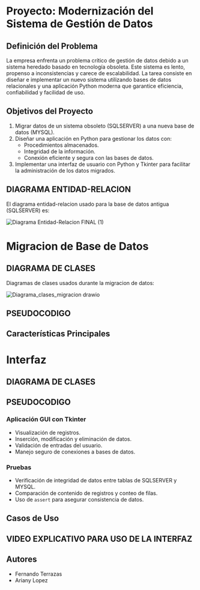 # Proyecto: Modernización del Sistema de Gestión de Datos

## **Definición del Problema**

La empresa enfrenta un problema crítico de gestión de datos debido a un sistema heredado basado en tecnología obsoleta. Este sistema es lento, propenso a inconsistencias y carece de escalabilidad. La tarea consiste en diseñar e implementar un nuevo sistema utilizando bases de datos relacionales y una aplicación Python moderna que garantice eficiencia, confiabilidad y facilidad de uso.

## **Objetivos del Proyecto**

1. Migrar datos de un sistema obsoleto (SQLSERVER) a una nueva base de datos (MYSQL).
2. Diseñar una aplicación en Python para gestionar los datos con:
   - Procedimientos almacenados.
   - Integridad de la información.
   - Conexión eficiente y segura con las bases de datos.
3. Implementar una interfaz de usuario con Python y Tkinter para facilitar la administración de los datos migrados.

## DIAGRAMA ENTIDAD-RELACION
El diagrama entidad-relacion usado para la base de datos antigua (SQLSERVER) es:

![Diagrama Entidad-Relacion FINAL (1)](https://github.com/user-attachments/assets/5312bb24-af3b-403b-b1d7-c363bb45953e)
# Migracion de Base de Datos

## DIAGRAMA DE CLASES
Diagramas de clases usados durante la migracion de datos:

![Diagrama_clases_migracion drawio](https://github.com/user-attachments/assets/55d244fc-ec5a-4229-ad28-70507201668c)
## PSEUDOCODIGO

## Características Principales

# Interfaz

## DIAGRAMA DE CLASES

## PSEUDOCODIGO

### Aplicación GUI con Tkinter

- Visualización de registros.
- Inserción, modificación y eliminación de datos.
- Validación de entradas del usuario.
- Manejo seguro de conexiones a bases de datos.

### Pruebas

- Verificación de integridad de datos entre tablas de SQLSERVER y MYSQL.
- Comparación de contenido de registros y conteo de filas.
- Uso de `assert` para asegurar consistencia de datos.

## Casos de Uso

###

## VIDEO EXPLICATIVO PARA USO DE LA INTERFAZ

## Autores
- Fernando Terrazas
- Ariany Lopez

